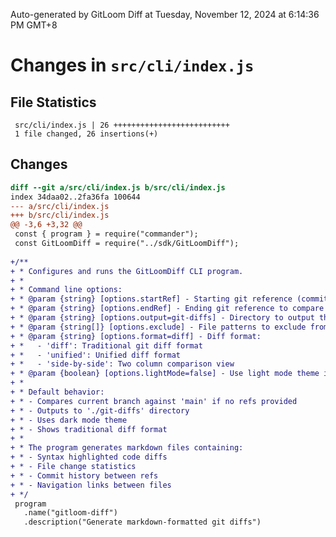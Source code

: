 <!--
<style>
.markdown-body .highlight pre, .markdown-body pre {
  background-color: #0d1117;
}
.markdown-body .diff-deletion {
  color: #f85149;
  background-color: #3c1618;
}
.markdown-body .diff-addition {
  color: #56d364;
  background-color: #1b4721;
}
</style>
-->
Auto-generated by GitLoom Diff at Tuesday, November 12, 2024 at 6:14:36 PM GMT+8

# Changes in `src/cli/index.js`

## File Statistics
```
 src/cli/index.js | 26 ++++++++++++++++++++++++++
 1 file changed, 26 insertions(+)

```

## Changes
```diff
diff --git a/src/cli/index.js b/src/cli/index.js
index 34daa02..2fa36fa 100644
--- a/src/cli/index.js
+++ b/src/cli/index.js
@@ -3,6 +3,32 @@
 const { program } = require("commander");
 const GitLoomDiff = require("../sdk/GitLoomDiff");
 
+/**
+ * Configures and runs the GitLoomDiff CLI program.
+ * 
+ * Command line options:
+ * @param {string} [options.startRef] - Starting git reference (commit/branch/tag) to compare from
+ * @param {string} [options.endRef] - Ending git reference to compare to
+ * @param {string} [options.output=git-diffs] - Directory to output the diff files
+ * @param {string[]} [options.exclude] - File patterns to exclude from the diff
+ * @param {string} [options.format=diff] - Diff format:
+ *   - 'diff': Traditional git diff format
+ *   - 'unified': Unified diff format
+ *   - 'side-by-side': Two column comparison view
+ * @param {boolean} [options.lightMode=false] - Use light mode theme instead of dark
+ * 
+ * Default behavior:
+ * - Compares current branch against 'main' if no refs provided
+ * - Outputs to './git-diffs' directory
+ * - Uses dark mode theme
+ * - Shows traditional diff format
+ * 
+ * The program generates markdown files containing:
+ * - Syntax highlighted code diffs
+ * - File change statistics
+ * - Commit history between refs
+ * - Navigation links between files
+ */
 program
   .name("gitloom-diff")
   .description("Generate markdown-formatted git diffs")

```

